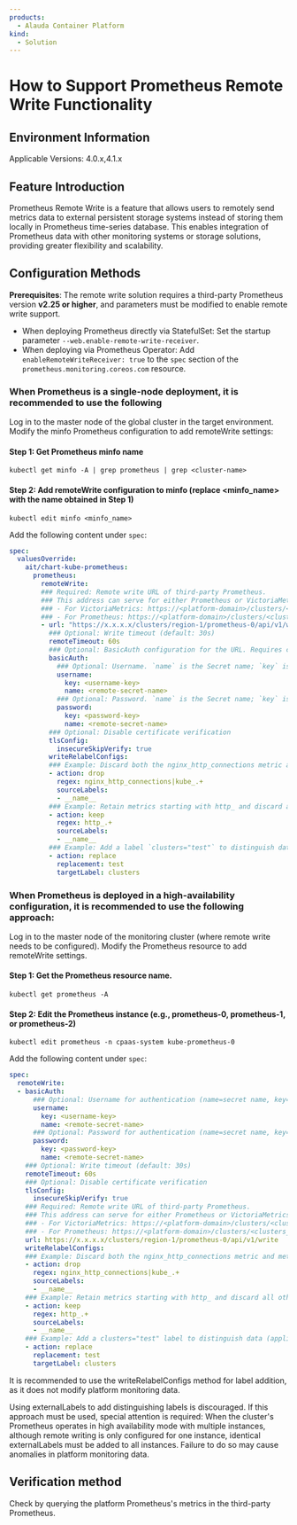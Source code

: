 ```yaml
---
products: 
  - Alauda Container Platform
kind:
  - Solution
---
```


# How to Support Prometheus Remote Write Functionality

## Environment Information

Applicable Versions: 4.0.x,4.1.x

## Feature Introduction

Prometheus Remote Write is a feature that allows users to remotely send metrics data to external persistent storage systems instead of storing them locally in Prometheus time-series database. This enables integration of Prometheus data with other monitoring systems or storage solutions, providing greater flexibility and scalability.

## Configuration Methods

**Prerequisites**: The remote write solution requires a third-party Prometheus version **v2.25 or higher**, and parameters must be modified to enable remote write support.

- When deploying Prometheus directly via StatefulSet: Set the startup parameter `--web.enable-remote-write-receiver`.
- When deploying via Prometheus Operator: Add `enableRemoteWriteReceiver: true` to the `spec` section of the `prometheus.monitoring.coreos.com` resource.

### When Prometheus is a single-node deployment, it is recommended to use the following

Log in to the master node of the global cluster in the target environment.
Modify the minfo Prometheus configuration to add remoteWrite settings:

#### Step 1: Get Prometheus minfo name

```shell
kubectl get minfo -A | grep prometheus | grep <cluster-name>
```

#### Step 2: Add remoteWrite configuration to minfo (replace <minfo_name> with the name obtained in Step 1)

```shell
kubectl edit minfo <minfo_name>
```

Add the following content under `spec`:

```yaml
spec:
  valuesOverride:
    ait/chart-kube-prometheus:
      prometheus:
        remoteWrite:
        ### Required: Remote write URL of third-party Prometheus.
        ### This address can serve for either Prometheus or VictoriaMetrics:
        ### - For VictoriaMetrics: https://<platform-domain>/clusters/<clusters_name>/vminsert
        ### - For Prometheus: https://<platform-domain>/clusters/<clusters_name>/prometheus-0/api/v1/write
        - url: "https://x.x.x.x/clusters/region-1/prometheus-0/api/v1/write"
          ### Optional: Write timeout (default: 30s)
          remoteTimeout: 60s
          ### Optional: BasicAuth configuration for the URL. Requires creating a Secret in the `cpaas-system` namespace if authentication is enabled.
          basicAuth:
            ### Optional: Username. `name` is the Secret name; `key` is the username key in the Secret.
            username:
              key: <username-key>
              name: <remote-secret-name>
            ### Optional: Password. `name` is the Secret name; `key` is the password key in the Secret.
            password:
              key: <password-key>
              name: <remote-secret-name>
          ### Optional: Disable certificate verification
          tlsConfig:
            insecureSkipVerify: true
          writeRelabelConfigs:
          ### Example: Discard both the nginx_http_connections metric and metrics starting with kube_, using regular expressions to match the metric names to discard. Multiple rules can be used for matching.
          - action: drop
            regex: nginx_http_connections|kube_.+
            sourceLabels:
            - __name__
          ### Example: Retain metrics starting with http_ and discard all others.
          - action: keep
            regex: http_.+
            sourceLabels:
            - __name__
          ### Example: Add a label `clusters="test"` to distinguish data. This label is added ONLY to remotely written data; platform data remains unmodified.
          - action: replace
            replacement: test
            targetLabel: clusters
```

### When Prometheus is deployed in a high-availability configuration, it is recommended to use the following approach:

Log in to the master node of the monitoring cluster (where remote write needs to be configured).
Modify the Prometheus resource to add remoteWrite settings.

#### Step 1: Get the Prometheus resource name.

```shell
kubectl get prometheus -A
```

#### Step 2: Edit the Prometheus instance (e.g., prometheus-0, prometheus-1, or prometheus-2)

```shell
kubectl edit prometheus -n cpaas-system kube-prometheus-0
```

Add the following content under `spec`:

```yaml
spec:
  remoteWrite:
  - basicAuth:
      ### Optional: Username for authentication (name=secret name, key=username key)
      username:
        key: <username-key>
        name: <remote-secret-name>
      ### Optional: Password for authentication (name=secret name, key=password key)
      password:
        key: <password-key>
        name: <remote-secret-name>
    ### Optional: Write timeout (default: 30s)
    remoteTimeout: 60s
    ### Optional: Disable certificate verification
    tlsConfig:
      insecureSkipVerify: true
    ### Required: Remote write URL of third-party Prometheus.
    ### This address can serve for either Prometheus or VictoriaMetrics:
    ### - For VictoriaMetrics: https://<platform-domain>/clusters/<clusters_name>/vminsert
    ### - For Prometheus: https://<platform-domain>/clusters/<clusters_name>/prometheus-0/api/v1/write
    url: https://x.x.x.x/clusters/region-1/prometheus-0/api/v1/write
    writeRelabelConfigs:
    ### Example: Discard both the nginx_http_connections metric and metrics starting with kube_, using regular expressions to match the metric names to discard. Multiple rules can be used for matching.
    - action: drop
      regex: nginx_http_connections|kube_.+
      sourceLabels:
      - __name__
    ### Example: Retain metrics starting with http_ and discard all others.
    - action: keep
      regex: http_.+
      sourceLabels:
      - __name__
    ### Example: Add a clusters="test" label to distinguish data (applies only to remotely written data; platform data remains unmodified)
    - action: replace
      replacement: test
      targetLabel: clusters
```

It is recommended to use the writeRelabelConfigs method for label addition, as it does not modify platform monitoring data.

Using externalLabels to add distinguishing labels is discouraged. If this approach must be used, special attention is required: When the cluster's Prometheus operates in high availability mode with multiple instances, although remote writing is only configured for one instance, identical externalLabels must be added to all instances. Failure to do so may cause anomalies in platform monitoring data.


## Verification method

Check by querying the platform Prometheus's metrics in the third-party Prometheus.

